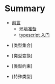 # Summary

- [前言](./introduction.md)
  - [环境准备](./ch00-环境准备.md)
  - [typescript 入门](./ch01-typescript入门.md)

<!-- 第二章 集合的角度理解ts：大纲 -->
- [类型集合]
  <!-- - [类型看成是一个集合](./ch02-类型是一个集合.md) -->
  <!-- - [有哪些类型（number,string,普通的object，元组tuple，数组，字面量）] -->
  <!-- - [集合之间可以运算（交集和并集）](./ch02-01-集合之间可以运算.md) -->
  <!-- - [全集和空集（unknown,never,和{}并null并never）] -->
  <!-- - [集合直接的关系`extends`(字面量类型和string，object之间的类型隶属关系，函数类型直接的关系(逆变和协变)，数组之间的关系(逆变和协变))] -->


<!-- 第三章 类型变换：大纲 -->
- [类型变换]
  <!-- - [keyof / mapped types] -->
  <!-- - [Utility Types(工具函数)] -->
  <!-- - [高级工具函数（type-challenge）] -->

<!-- 第四章 类型约束：大纲 -->
- [类型约束]
  <!-- [类型守卫] narrow -->
  <!-- [函数重载（约束入参出参）] -->
  <!-- [泛型约束] -->

<!-- 第无章 特殊类型：大纲 -->
- [特殊类型]
  <!-- [enum] -->
  <!-- [class] -->
  <!-- [string literal] -->
  <!-- [Record<string,unknown>和interface] -->
